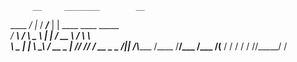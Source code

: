 
         __     ________        __                         
  ____ _/  |_  /  _____/_____  |  |   ____    ____ _____   
_/ ___\\   __\/   \  ___\__  \ |  | _/ __ \  / ___\\__  \  
\  \___ |  |  \    \_\  \/ __ \_  |__  ___/_/ /_/  \/ __ \_
 \___  /|__| /\\______  /____  /____/\___  /\___  /(____  /
     \/      \/       \/     \/          \//_____/      \/ 

